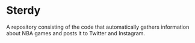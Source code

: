 # Sterdy
 
A repository consisting of the code that automatically gathers information about NBA games and posts it to Twitter and Instagram.
